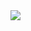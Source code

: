 <picture>
  <source
    srcset="https://github-readme-stats.vercel.app/api?username=vsn4ik&show_icons=true&hide_title=true&hide_rank=true&hide=contribs&count_private=false&theme=dark"
    media="(prefers-color-scheme: dark)"
  />
  <source
    srcset="https://github-readme-stats.vercel.app/api?username=vsn4ik&show_icons=true&hide_title=true&hide_rank=true&hide=contribs&count_private=false)"
    media="(prefers-color-scheme: light), (prefers-color-scheme: no-preference)"
  />
  <img src="https://github-readme-stats.vercel.app/api?username=anuraghazra&show_icons=true" />
</picture>
